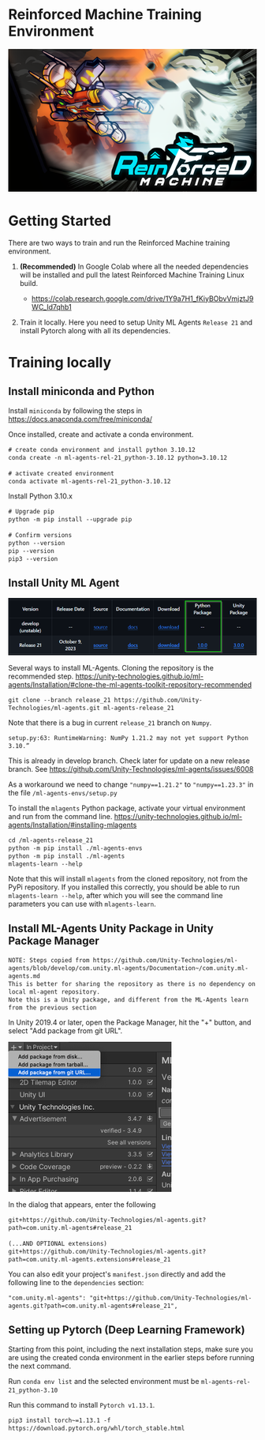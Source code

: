 # Reinforced Machine Training Environment

![Main_Small_Mech_v1.png](images%2FMain_Small_Mech_v1.png)

# Getting Started
There are two ways to train and run the Reinforced Machine training environment.

1. **(Recommended)** In Google Colab where all the needed dependencies will be installed and pull the
latest Reinforced Machine Training Linux build.
   - https://colab.research.google.com/drive/1Y9a7H1_fKiyBObvVmjztJ9WC_Id7qhb1

2. Train it locally. Here you need to setup Unity ML Agents `Release 21` and install
Pytorch along with all its dependencies.

#  Training locally

## Install miniconda and Python
Install `miniconda` by following the steps in https://docs.anaconda.com/free/miniconda/

Once installed, create and activate a conda environment.

```
# create conda environment and install python 3.10.12
conda create -n ml-agents-rel-21_python-3.10.12 python=3.10.12

# activate created environment
conda activate ml-agents-rel-21_python-3.10.12
```

Install Python 3.10.x

```
# Upgrade pip
python -m pip install --upgrade pip

# Confirm versions
python --version
pip --version
pip3 --version
```

## Install Unity ML Agent

![mlagents-dependencies.png](images%2Fmlagents-dependencies.png)

Several ways to install ML-Agents. Cloning the repository is the recommended step.
https://unity-technologies.github.io/ml-agents/Installation/#clone-the-ml-agents-toolkit-repository-recommended 

```
git clone --branch release_21 https://github.com/Unity-Technologies/ml-agents.git ml-agents-release_21
```

Note that there is a bug in current `release_21` branch on `Numpy`.

```
setup.py:63: RuntimeWarning: NumPy 1.21.2 may not yet support Python 3.10.”
```

This is already in develop branch. Check later for update on a new release branch.
See https://github.com/Unity-Technologies/ml-agents/issues/6008

As a workaround we need to change `"numpy==1.21.2"` to `"numpy==1.23.3"` in the file 
`/ml-agents-envs/setup.py`

To install the `mlagents` Python package, activate your virtual environment and run from the command line.
https://unity-technologies.github.io/ml-agents/Installation/#installing-mlagents

```
cd /ml-agents-release_21
python -m pip install ./ml-agents-envs
python -m pip install ./ml-agents
mlagents-learn --help
```

Note that this will install `mlagents` from the cloned repository, not from the PyPi repository.
If you installed this correctly, you should be able to run `mlagents-learn --help`, after which 
you will see the command line parameters you can use with `mlagents-learn`.

## Install ML-Agents Unity Package in Unity Package Manager

```
NOTE: Steps copied from https://github.com/Unity-Technologies/ml-agents/blob/develop/com.unity.ml-agents/Documentation~/com.unity.ml-agents.md  
This is better for sharing the repository as there is no dependency on local ml-agent repository.
Note this is a Unity package, and different from the ML-Agents learn from the previous section
```

In Unity 2019.4 or later, open the Package Manager, hit the "+" button, and select "Add package from git URL".

![unity_package_manager_git_url.png](images%2Funity_package_manager_git_url.png)

In the dialog that appears, enter the following

```
git+https://github.com/Unity-Technologies/ml-agents.git?path=com.unity.ml-agents#release_21

(...AND OPTIONAL extensions)
git+https://github.com/Unity-Technologies/ml-agents.git?path=com.unity.ml-agents.extensions#release_21
```

You can also edit your project's `manifest.json` directly and add the following line to the `dependencies` section:

```
"com.unity.ml-agents": "git+https://github.com/Unity-Technologies/ml-agents.git?path=com.unity.ml-agents#release_21",
```

## Setting up Pytorch (Deep Learning Framework)

Starting from this point, including the next installation steps, make sure you are using 
the created conda environment in the earlier steps before running the next command.

Run `conda env list` and the selected environment must be `ml-agents-rel-21_python-3.10`

Run this command to install `Pytorch v1.13.1`.
```
pip3 install torch~=1.13.1 -f https://download.pytorch.org/whl/torch_stable.html
```




